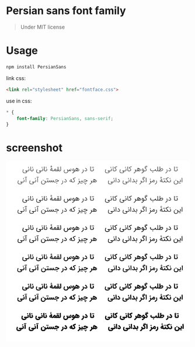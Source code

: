 # Persian sans font family

> Under MIT license

# Usage

```bash
npm install PersianSans
```


link css:

```html
<link rel="stylesheet" href="fontface.css">
```

use in css:

```css
* {
	font-family: PersianSans, sans-serif;
}
```

# screenshot

![persian sans](/screenshot.png)
